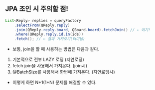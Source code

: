 ## JPA 조인 시 주의할 점!

```java
List<Reply> replies = queryFactory
    .selectFrom(QReply.reply)
    .join(QReply.reply.board, QBoard.board).fetchJoin() // ← 여기!
    .where(QReply.reply.id.in(ids))
    .fetch(); // ← 결과 가져오기(터미널)
```

- 보통, join을 할 때 사용하는 방법은 다음과 같다.

1. 기본적으로 전부 LAZY 로딩 (지연로딩)
2. fetch join을 사용해서 가져온다. (join시)
3. @BatchSize를 사용해서 한번에 가져온다. (지연로딩시)

- 이렇게 하면 N+1(1+N) 문제를 해결할 수 있다.